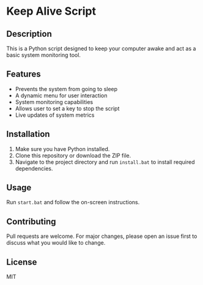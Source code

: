 # Keep Alive Script

## Description
This is a Python script designed to keep your computer awake and act as a basic system monitoring tool.

## Features

- Prevents the system from going to sleep
- A dynamic menu for user interaction
- System monitoring capabilities
- Allows user to set a key to stop the script
- Live updates of system metrics

## Installation

1. Make sure you have Python installed.
2. Clone this repository or download the ZIP file.
3. Navigate to the project directory and run `install.bat` to install required dependencies.

## Usage

Run `start.bat` and follow the on-screen instructions.

## Contributing

Pull requests are welcome. For major changes, please open an issue first to discuss what you would like to change.

## License

MIT
